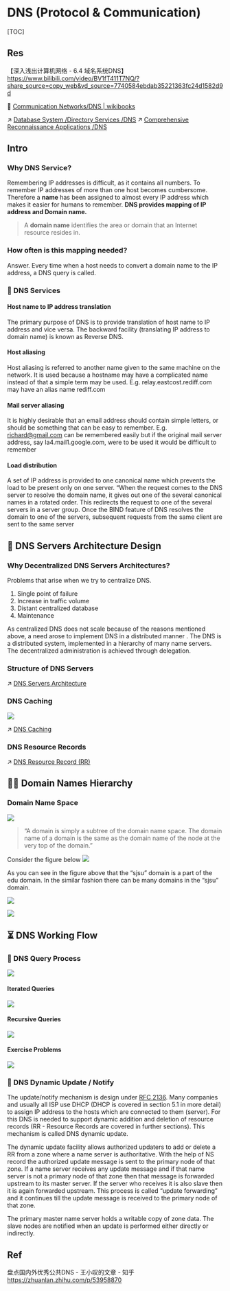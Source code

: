 # DNS (Protocol & Communication)

[TOC]



## Res
【深入浅出计算机网络 - 6.4 域名系统DNS】 https://www.bilibili.com/video/BV1fT411T7NQ/?share_source=copy_web&vd_source=7740584ebdab35221363fc24d1582d9d

📂 [Communication Networks/DNS | wikibooks](https://en.wikibooks.org/wiki/Communication_Networks/DNS)


↗ [Database System /Directory Services /DNS](../../../../🍕%20Database%20System/Directory%20Services/DNS%20Server%20(DNS%20Distributed%20Database)/DNS%20Server%20(DNS%20Distributed%20Database).md)
↗ [Comprehensive Reconnaissance Applications /DNS](../../../../../CyberSecurity/🥇%20Best%20Practice/💉%20Pen-testing/Recon/Active%20Recon/Comprehensive%20Reconnaissance%20Applications.md)



## Intro
### Why DNS Service?
Remembering IP addresses is difficult, as it contains all numbers. To remember IP addresses of more than one host becomes cumbersome. Therefore a **name** has been assigned to almost every IP address which makes it easier for humans to remember. **DNS provides mapping of IP address and Domain name.** 

> A **domain name** identifies the area or domain that an Internet resource resides in. 

### How often is this mapping needed?
Answer. Every time when a host needs to convert a domain name to the IP address, a DNS query is called.


### 🎯 DNS Services
#### Host name to IP address translation
The primary purpose of DNS is to provide translation of host name to IP address and vice versa. The backward facility (translating IP address to domain name) is known as Reverse DNS. 

#### Host aliasing
Host aliasing is referred to another name given to the same machine on the network. It is used because a hostname may have a complicated name instead of that a simple term may be used. E.g. relay.eastcost.rediff.com may have an alias name rediff.com

#### Mail server aliasing
It is highly desirable that an email address should contain simple letters, or should be something that can be easy to remember. E.g. richard@gmail.com can be remembered easily but if the original mail server address, say la4.mail1.google.com, were to be used it would be difficult to remember

#### Load distribution
A set of IP address is provided to one canonical name which prevents the load to be present only on one server. “When the request comes to the DNS server to resolve the domain name, it gives out one of the several canonical names in a rotated order. This redirects the request to one of the several servers in a server group. Once the BIND feature of DNS resolves the domain to one of the servers, subsequent requests from the same client are sent to the same server



## 🎒 DNS Servers Architecture Design
### Why Decentralized DNS Servers Architectures?
Problems that arise when we try to centralize DNS.
1. Single point of failure
2. Increase in traffic volume
3. Distant centralized database
4. Maintenance

As centralized DNS does not scale because of the reasons mentioned above, a need arose to implement DNS in a distributed manner . The DNS is a distributed system, implemented in a hierarchy of many name servers. The decentralized administration is achieved through delegation.


### Structure of DNS Servers
↗ [DNS Servers Architecture](../../../../🍕%20Database%20System/Directory%20Services/DNS%20Server%20(DNS%20Distributed%20Database)/DNS%20Servers%20Architecture.md)


### DNS Caching
![](../../../../../../Assets/Pics/Screenshot%202023-06-17%20at%2010.21.47%20AM.png)

↗ [DNS Caching](../../../../🍕%20Database%20System/Directory%20Services/DNS%20Server%20(DNS%20Distributed%20Database)/DNS%20Caching.md)


### DNS Resource Records
↗ [DNS Resource Record (RR)](../../../../🍕%20Database%20System/Directory%20Services/DNS%20Server%20(DNS%20Distributed%20Database)/DNS%20Resource%20Record%20(RR).md)



## 👨‍🏫 Domain Names Hierarchy
### Domain Name Space
![](../../../../../../Assets/Pics/Screenshot%202023-06-17%20at%2010.18.02%20AM.png)

> “A domain is simply a subtree of the domain name space. The domain name of a domain is the same as the domain name of the node at the very top of the domain.” 

Consider the figure below
![](../../../../../../Assets/Pics/Screenshot%202023-06-17%20at%205.47.50%20PM.png)

As you can see in the figure above that the “sjsu” domain is a part of the edu domain. In the similar fashion there can be many domains in the “sjsu” domain.

![](../../../../../../Assets/Pics/Screenshot%202023-06-17%20at%2010.18.57%20AM.png)

![](../../../../../../Assets/Pics/Screenshot%202023-06-17%20at%2010.19.37%20AM.png)



## ⏳ DNS Working Flow
### 🦆 DNS Query Process
![](../../../../../../Assets/Pics/Screenshot%202023-06-17%20at%2010.20.54%20AM.png)


#### Iterated Queries
![](../../../../../../Assets/Pics/Screenshot%202023-06-17%20at%205.56.19%20PM.png)

#### Recursive Queries
![](../../../../../../Assets/Pics/Screenshot%202023-06-17%20at%205.56.34%20PM.png)


#### Exercise Problems
![](../../../../../../Assets/Pics/Screenshot%202023-06-17%20at%2010.22.39%20AM.png)


### 📣 DNS Dynamic Update / Notify
The update/notify mechanism is design under [RFC 2136](https://tools.ietf.org/html/rfc2136). Many companies and usually all ISP use DHCP (DHCP is covered in section 5.1 in more detail) to assign IP address to the hosts which are connected to them (server). For this DNS is needed to support dynamic addition and deletion of resource records (RR - Resource Records are covered in further sections). This mechanism is called DNS dynamic update.

The dynamic update facility allows authorized updaters to add or delete a RR from a zone where a name server is authoritative. With the help of NS record the authorized update message is sent to the primary node of that zone. If a name server receives any update message and if that name server is not a primary node of that zone then that message is forwarded upstream to its master server. If the server who receives it is also slave then it is again forwarded upstream. This process is called “update forwarding” and it continues till the update message is received to the primary node of that zone. 

The primary master name server holds a writable copy of zone data. The slave nodes are notified when an update is performed either directly or indirectly.



## Ref
盘点国内外优秀公共DNS - 王小叹的文章 - 知乎 https://zhuanlan.zhihu.com/p/53958870


